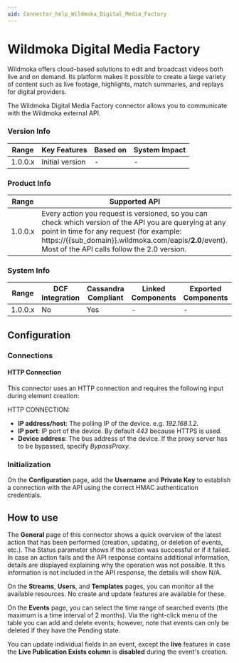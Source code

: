 ```yaml
---
uid: Connector_help_Wildmoka_Digital_Media_Factory
---
```


# Wildmoka Digital Media Factory

Wildmoka offers cloud-based solutions to edit and broadcast videos both live and on demand. Its platform makes it possible to create a large variety of content such as live footage, highlights, match summaries, and replays for digital providers.

The Wildmoka Digital Media Factory connector allows you to communicate with the Wildmoka external API.

### Version Info

| **Range** | **Key Features** | **Based on** | **System Impact** |
|-----------|------------------|--------------|-------------------|
| 1.0.0.x   | Initial version  | \-           | \-                |

### Product Info

| **Range** | **Supported API**                                                                                                                                                                                                                                            |
|-----------|--------------------------------------------------------------------------------------------------------------------------------------------------------------------------------------------------------------------------------------------------------------|
| 1.0.0.x   | Every action you request is versioned, so you can check which version of the API you are querying at any point in time for any request (for example: https://{{sub_domain}}.wildmoka.com/eapis/**2.0**/event). Most of the API calls follow the 2.0 version. |

### System Info

| **Range** | **DCF Integration** | **Cassandra Compliant** | **Linked Components** | **Exported Components** |
|-----------|---------------------|-------------------------|-----------------------|-------------------------|
| 1.0.0.x   | No                  | Yes                     | \-                    | \-                      |

## Configuration

### Connections

#### HTTP Connection

This connector uses an HTTP connection and requires the following input during element creation:

HTTP CONNECTION:

- **IP address/host**: The polling IP of the device. e.g. *192.168.1.2*.
- **IP port**: IP port of the device. By default *443* because HTTPS is used.
- **Device address**: The bus address of the device. If the proxy server has to be bypassed, specify *BypassProxy*.

### Initialization

On the **Configuration** page, add the **Username** and **Private Key** to establish a connection with the API using the correct HMAC authentication credentials.

## How to use

The **General** page of this connector shows a quick overview of the latest action that has been performed (creation, updating, or deletion of events, etc.). The Status parameter shows if the action was successful or if it failed. In case an action fails and the API response contains additional information, details are displayed explaining why the operation was not possible. It this information is not included in the API response, the details will show N/A.

On the **Streams**, **Users**, and **Templates** pages, you can monitor all the available resources. No create and update features are available for these.

On the **Events** page, you can select the time range of searched events (the maximum is a time interval of 2 months). Via the right-click menu of the table you can add and delete events; however, note that events can only be deleted if they have the Pending state.

You can update individual fields in an event, except the **live** features in case the **Live Publication Exists column** is **disabled** during the event's creation.
